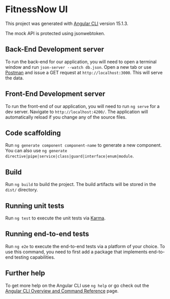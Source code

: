 # FitnessNow UI

This project was generated with [Angular CLI](https://github.com/angular/angular-cli) version 15.1.3.

The mock API is protected using jsonwebtoken.

## Back-End Development server

To run the back-end for our application, you will need to open a terminal window and run `json-server --watch db.json`. Open a new tab or use [Postman](https://www.postman.com/) and issue a GET request at `http://localhost:3000`. This will serve the data.

## Front-End Development server

To run the front-end of our application, you will need to run `ng serve` for a dev server. Navigate to `http://localhost:4200/`. The application will automatically reload if you change any of the source files.

## Code scaffolding

Run `ng generate component component-name` to generate a new component. You can also use `ng generate directive|pipe|service|class|guard|interface|enum|module`.

## Build

Run `ng build` to build the project. The build artifacts will be stored in the `dist/` directory.

## Running unit tests

Run `ng test` to execute the unit tests via [Karma](https://karma-runner.github.io).

## Running end-to-end tests

Run `ng e2e` to execute the end-to-end tests via a platform of your choice. To use this command, you need to first add a package that implements end-to-end testing capabilities.

## Further help

To get more help on the Angular CLI use `ng help` or go check out the [Angular CLI Overview and Command Reference](https://angular.io/cli) page.
